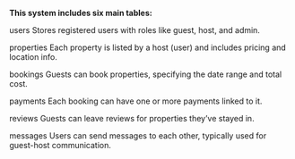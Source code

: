 
**This system includes six main tables:**

users
Stores registered users with roles like guest, host, and admin.

properties
Each property is listed by a host (user) and includes pricing and location info.

bookings
Guests can book properties, specifying the date range and total cost.

payments
Each booking can have one or more payments linked to it.

reviews
Guests can leave reviews for properties they’ve stayed in.

messages
Users can send messages to each other, typically used for guest-host communication.
